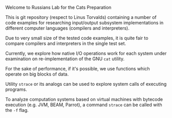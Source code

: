    Welcome to Russians Lab for the Cats Preparation

This is git repository (respect to Linus Torvalds) containing
a number of code examples for researching input/output
subsystem implementations in different computer languages (compilers
and interpreters).

Due to very small size of the tested code examples, it is
quite fair to compare compilers and interpreters
in the single test set.

Currently, we explore how native I/O operations work
for each system under examination on re-implementation of the
GNU `cat` utility.

For the sake of performance, if it's possible, we use functions
which operate on big blocks of data.

Utility `strace` or its analogs can be used to explore system
calls of executing programs.

To analyze computation systems based on virtual machines
with bytecode execution (e.g. JVM, BEAM, Parrot), a command
`strace` can be called with the `-f` flag.
